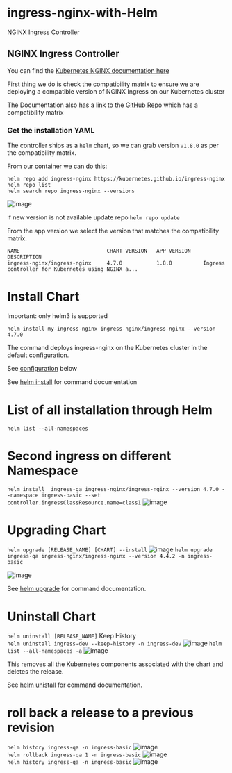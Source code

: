 # ingress-nginx-with-Helm
NGINX Ingress Controller
## NGINX Ingress Controller 

You can find the [Kubernetes NGINX documentation here](https://kubernetes.github.io/ingress-nginx/) </br>

First thing we do is check the compatibility matrix to ensure we are deploying a compatible version of NGINX Ingress on our Kubernetes cluster </br>

The Documentation also has a link to the [GitHub Repo](https://github.com/kubernetes/ingress-nginx/) which has a compatibility matrix </br>

### Get the installation YAML

The controller ships as a `helm` chart, so we can grab version `v1.8.0` as per the compatibility
matrix. </br>

From our container we can do this:

```
helm repo add ingress-nginx https://kubernetes.github.io/ingress-nginx
helm repo list
helm search repo ingress-nginx --versions 
```
![image](https://github.com/Abhijeetjambaldare14/ingress-nginx-with-Helm/assets/13759950/446e1968-fc32-4300-b338-d1522149b7ce)

if new version is not available update repo
`helm repo update`

From the app version we select the version that matches the compatibility matrix. </br>

```
NAME                            CHART VERSION   APP VERSION     DESCRIPTION
ingress-nginx/ingress-nginx     4.7.0           1.8.0          Ingress controller for Kubernetes using NGINX a...
```
# Install Chart
Important: only helm3 is supported

`helm install my-ingress-nginx ingress-nginx/ingress-nginx --version 4.7.0`

The command deploys ingress-nginx on the Kubernetes cluster in the default configuration.

See [configuration](https://artifacthub.io/packages/helm/ingress-nginx/ingress-nginx#configuration/) below </br>

See [helm install](https://helm.sh/docs/helm/helm_install/)  for command documentation </br>

# List of all installation through Helm

`helm list --all-namespaces`

# Second ingress on different Namespace

`helm install  ingress-qa ingress-nginx/ingress-nginx --version 4.7.0 --namespace ingress-basic --set controller.ingressClassResource.name=class1`
![image](https://github.com/Abhijeetjambaldare14/ingress-nginx-with-Helm/assets/13759950/4dbf7ed5-60b8-4d91-9b97-9ca8b25f4b2f)


# Upgrading Chart 
`helm upgrade [RELEASE_NAME] [CHART] --install`
![image](https://github.com/Abhijeetjambaldare14/ingress-nginx-with-Helm/assets/13759950/d65c601e-9f51-4031-bae1-163fdddb21df)
`helm upgrade ingress-qa ingress-nginx/ingress-nginx --version 4.4.2 -n ingress-basic`

![image](https://github.com/Abhijeetjambaldare14/ingress-nginx-with-Helm/assets/13759950/c8d2bf1f-625c-4306-840f-d6d051120c57)

See [helm upgrade](https://helm.sh/docs/helm/helm_upgrade/) for command documentation. </br>

# Uninstall Chart

`helm uninstall [RELEASE_NAME]`
Keep History </br>
`helm uninstall ingress-dev --keep-history -n ingress-dev`
![image](https://github.com/Abhijeetjambaldare14/ingress-nginx-with-Helm/assets/13759950/c8ef9cc9-03e8-4c3f-8218-a99a96f38984)
`helm list --all-namespaces -a`
![image](https://github.com/Abhijeetjambaldare14/ingress-nginx-with-Helm/assets/13759950/a124a8eb-e8d0-4936-aec1-4043123cf733)

This removes all the Kubernetes components associated with the chart and deletes the release.

See [helm unistall](https://helm.sh/docs/helm/helm_uninstall/) for command documentation. </br>

# roll back a release to a previous revision
`helm history ingress-qa -n ingress-basic`
![image](https://github.com/Abhijeetjambaldare14/ingress-nginx-with-Helm/assets/13759950/4f957b4d-12e3-4f8d-b696-6078a287d966)</br>
`helm rollback ingress-qa 1 -n ingress-basic`
![image](https://github.com/Abhijeetjambaldare14/ingress-nginx-with-Helm/assets/13759950/814c34e0-801e-4ae2-942b-04a4840258f1)</br>
`helm history ingress-qa -n ingress-basic`
![image](https://github.com/Abhijeetjambaldare14/ingress-nginx-with-Helm/assets/13759950/91024382-e01b-411f-b96c-a7622b2eba5c)</br>




